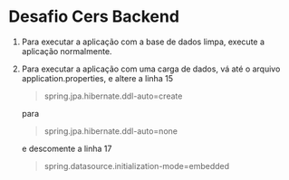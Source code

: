 # Desafio Cers Backend

1. Para executar a aplicação com a base de dados limpa, execute a aplicação normalmente.

2. Para executar a aplicação com uma carga de dados, vá até o arquivo application.properties, 
e altere a linha 15 <blockquote>spring.jpa.hibernate.ddl-auto=create</blockquote> para <br> <blockquote>spring.jpa.hibernate.ddl-auto=none</blockquote>
e descomente a linha 17 <blockquote> spring.datasource.initialization-mode=embedded </blockquote>

